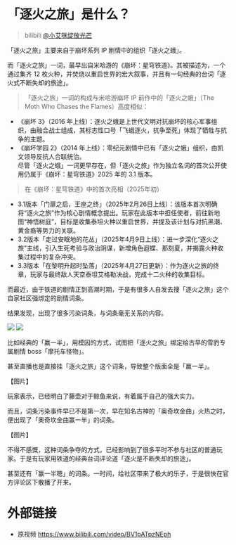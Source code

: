 # 「逐火之旅」是什么？
> bilibili [@小艾咪绽放光芒](https://space.bilibili.com/617312457)

「逐火之旅」主要来自于崩坏系列 IP 剧情中的组织「逐火之蛾」。

而「逐火之旅」一词，最早出自米哈游的《崩坏：星穹铁道》。其被描述为，一个通过集齐 12 枚火种，并焚烧以重启世界的宏大叙事，并且有一句经典的台词「逐火式不断失却的旅途」。

>  「逐火之旅」一词的构成与米哈游崩坏 IP 前作中的「逐火之蛾」（The Moth Who Chases the Flames）高度相似：  
   - 《崩坏 3》（2016 年上线）：逐火之蛾是上世代文明对抗崩坏的核心军事组织，由融合战士组成，其标志性口号「飞蛾逐火，抗争至死」体现了牺牲与抗争的主题。  
   - 《崩坏学园 2》（2014 年上线）：零纪元剧情中已有「逐火之蛾」组织，由凯文领导反抗人合联统治。  
   尽管「逐火之蛾」一词更早存在，但「逐火之旅」作为独立名词的首次公开使用仍属于《崩坏：星穹铁道》2025 年的 3.1 版本。

> 在《崩坏：星穹铁道》中的首次亮相（2025年初）  
   - 3.1版本「门扉之启，王座之终」（2025年2月26日上线）：该版本首次明确将“逐火之旅”作为核心剧情概念提出。玩家在此版本中担任使者，前往新地图“神悟树庭”，目标是收集泰坦火种以重启世界，并提及该计划与对抗黑潮、黄金裔等势力的关联。  
   - 3.2版本「走过安眠地的花丛」（2025年4月9日上线）：进一步深化“逐火之旅”主线，引入生死考验与政治阴谋，新增角色遐蝶、那刻夏，并揭露火种收集过程中的复杂冲突。  
   - 3.3版本「在黎明升起时坠落」（2025年4月27日更新）：作为逐火之旅的终章，玩家与最终敌人天空泰坦艾格勒决战，完成十二火种的收集目标。

而最近，由于铁道的剧情正到高潮时期，于是有很多人自发去搜「逐火之旅」这个自家社区强绑定的剧情词条。

结果发现，出现了很多污染词条，与词条毫无关系的内容。

![](https://raw.githubusercontent.com/bxx-114514/iming-blog/refs/heads/main/images/20250608/2.jpg)
![](https://raw.githubusercontent.com/bxx-114514/iming-blog/refs/heads/main/images/20250608/1.jpg)

比如经典的「赢一半」，用模因的方式，试图把「逐火之旅」绑定给古早的雪豹专属剧情 boss「摩托车怪物」。

甚至直播也是直接挂「逐火之旅」这个词条，导致整个版面全是「赢一半」。

【图片】

玩家表示，已经明白了藤壶对于鲸鱼来说，有着属于自己的强大实力。

而且，词条污染事件早已不是第一次，早在知名古神的「奥奇坎金曲」火热之时，便出现了「奥奇坎金曲赢一半」的词条。

【图片】

不得不感慨，这种词条争夺的方式，已经影响到了很多平时不参与社区的普通玩家。于是有玩家用铁道的经典台词评论道「逐火是不断失却的旅途」。

甚至还有「赢一半嗯」的词条。一时间，给社区带来了极大的乐子，于是很快在官方评论区下散播了开来。

# 外部链接
- 原视频 https://www.bilibili.com/video/BV1pATpzNEph